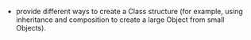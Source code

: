 
*  provide different ways to create a Class structure (for example, using inheritance and composition to create a large Object from small Objects).
